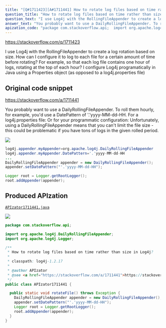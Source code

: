 ```yaml
---
title: "[Q#1711423][A#1711441] How to rotate log files based on time rather than size in Log4j?"
question_title: "How to rotate log files based on time rather than size in Log4j?"
question_text: "I use Log4j with the RollingFileAppender to create a log rotation based on size. How can I configure it to log to each file for a certain amount of time before rotating? For example, so that each log file contains one hour of logs, rotating at the top of each hour? I configure Log4j programatically in Java using a Properties object (as opposed to a log4j.properties file)"
answer_text: "You probably want to use a DailyRollingFileAppender. To roll them hourly, for example, you'd use a DatePattern of '.'yyyy-MM-dd-HH. For a log4j.properties file: Or for your programmatic configuration: Unfortunately, using a DailyRollingFileAppender means that you can't limit the file size - this could be problematic if you have tons of logs in the given rolled period."
apization_code: "package com.stackoverflow.api;  import org.apache.log4j.DailyRollingFileAppender; import org.apache.log4j.Logger;  /**  * How to rotate log files based on time rather than size in Log4j?  *  * classpath: log4j-1.2.17  *  * @author APIzator  * @see <a href=\"https://stackoverflow.com/a/1711441\">https://stackoverflow.com/a/1711441</a>  */ public class APIzator1711441 {    public static void rotateFile() throws Exception {     DailyRollingFileAppender appender = new DailyRollingFileAppender();     appender.setDatePattern(\"'.'yyyy-MM-dd-HH\");     Logger root = Logger.getRootLogger();     root.addAppender(appender);   } }"
---
```


https://stackoverflow.com/q/1711423

I use Log4j with the RollingFileAppender to create a log rotation based on size.
How can I configure it to log to each file for a certain amount of time before rotating?
For example, so that each log file contains one hour of logs, rotating at the top of each hour?
I configure Log4j programatically in Java using a Properties object (as opposed to a log4j.properties file)



## Original code snippet

https://stackoverflow.com/a/1711441

You probably want to use a DailyRollingFileAppender. To roll them hourly, for example, you&#x27;d use a DatePattern of &#x27;.&#x27;yyyy-MM-dd-HH. For a log4j.properties file:
Or for your programmatic configuration:
Unfortunately, using a DailyRollingFileAppender means that you can&#x27;t limit the file size - this could be problematic if you have tons of logs in the given rolled period.

<div class="code-logo"><img src="/stackoverflow.png" /></div>

```java
log4j.appender.myAppender=org.apache.log4j.DailyRollingFileAppender
log4j.appender.myAppender.DatePattern='.'yyyy-MM-dd-HH
...
DailyRollingFileAppender appender = new DailyRollingFileAppender();
appender.setDatePattern("'.'yyyy-MM-dd-HH");

Logger root = Logger.getRootLogger();
root.addAppender(appender);
```

## Produced APIzation

[`APIzator1711441.java`](https://github.com/pasqualesalza/apization/raw/main/data/search/APIzator1711441.java)

<div class="code-logo"><img src="/apizator.png" /></div>

```java
package com.stackoverflow.api;

import org.apache.log4j.DailyRollingFileAppender;
import org.apache.log4j.Logger;

/**
 * How to rotate log files based on time rather than size in Log4j?
 *
 * classpath: log4j-1.2.17
 *
 * @author APIzator
 * @see <a href="https://stackoverflow.com/a/1711441">https://stackoverflow.com/a/1711441</a>
 */
public class APIzator1711441 {

  public static void rotateFile() throws Exception {
    DailyRollingFileAppender appender = new DailyRollingFileAppender();
    appender.setDatePattern("'.'yyyy-MM-dd-HH");
    Logger root = Logger.getRootLogger();
    root.addAppender(appender);
  }
}

```